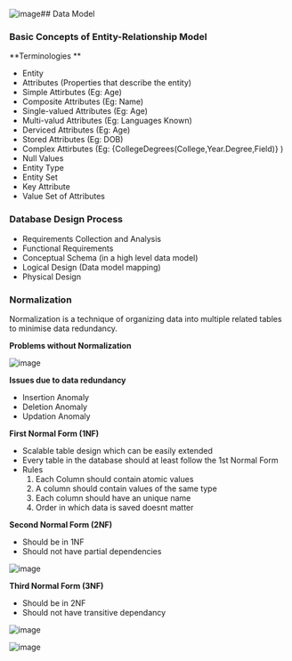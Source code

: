 ![image](https://github.com/devopsnov23/mysql-training/assets/150913274/58442870-c9ed-4d99-9322-d784ab269a9d)## Data Model

### Basic Concepts of Entity-Relationship Model

**Terminologies **  
- Entity 
- Attributes (Properties that describe the entity) 
- Simple Attirbutes (Eg: Age)   
- Composite Attributes (Eg: Name)
- Single-valued Attributes (Eg: Age)
- Multi-valud Attributes (Eg: Languages Known)
- Derviced Attributes (Eg: Age)
- Stored Attributes (Eg: DOB)
- Complex Attirbutes (Eg: {CollegeDegrees(College,Year.Degree,Field)} )
- Null Values
- Entity Type
- Entity Set
- Key Attribute
- Value Set of Attributes  

### Database Design Process 
- Requirements Collection and Analysis
- Functional Requirements
- Conceptual Schema (in a high level data model)
- Logical Design (Data model mapping)
- Physical Design

### Normalization  

Normalization is a technique of organizing data into multiple related tables to minimise data redundancy.  

**Problems without Normalization**  

![image](https://github.com/devopsnov23/mysql-training/assets/150913274/0538a83b-7f57-44b9-be6a-6d55060f447c)  


**Issues due to data redundancy**  
- Insertion Anomaly
- Deletion Anomaly
- Updation Anomaly

**First Normal Form (1NF)**  
- Scalable table design which can be easily extended
- Every table in the database should at least follow the 1st Normal Form
- Rules
  1. Each Column should contain atomic values  
  2. A column should contain values of the same type  
  3. Each column should have an unique name  
  4. Order in which data is saved doesnt matter

**Second Normal Form (2NF)**  
- Should be in 1NF
- Should not have partial dependencies

![image](https://github.com/devopsnov23/mysql-training/assets/150913274/0ccbba5a-56e7-40da-b34c-3010425da682)  

**Third Normal Form (3NF)**  
- Should be in 2NF
- Should not have transitive dependancy


![image](https://github.com/devopsnov23/mysql-training/assets/150913274/8d6acc86-2ba8-43cc-9882-3c22e9dc8994)  

![image](https://github.com/devopsnov23/mysql-training/assets/150913274/7190e27e-8ac4-49be-b541-307d3f837957)  









